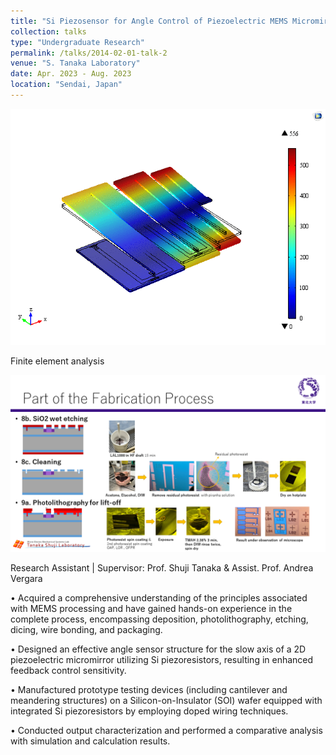 ```yaml
---
title: "Si Piezosensor for Angle Control of Piezoelectric MEMS Micromirror"
collection: talks
type: "Undergraduate Research"
permalink: /talks/2014-02-01-talk-2
venue: "S. Tanaka Laboratory"
date: Apr. 2023 - Aug. 2023
location: "Sendai, Japan"
---
```



<img src='/images/research2-dt.gif'>

Finite element analysis 

<img src='/images/research2.png'>

Research Assistant  | Supervisor: Prof. Shuji Tanaka & Assist. Prof. Andrea Vergara

•	Acquired a comprehensive understanding of the principles associated with MEMS processing and have gained hands-on experience in the complete process, encompassing deposition, photolithography, etching, dicing, wire bonding, and packaging.

•	Designed an effective angle sensor structure for the slow axis of a 2D piezoelectric micromirror utilizing Si piezoresistors, resulting in enhanced feedback control sensitivity.

•	Manufactured prototype testing devices (including cantilever and meandering structures) on a Silicon-on-Insulator (SOI) wafer equipped with integrated Si piezoresistors by employing doped wiring techniques.

•	Conducted output characterization and performed a comparative analysis with simulation and calculation results.
